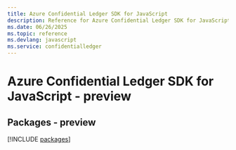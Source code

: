 ```yaml
---
title: Azure Confidential Ledger SDK for JavaScript
description: Reference for Azure Confidential Ledger SDK for JavaScript
ms.date: 06/26/2025
ms.topic: reference
ms.devlang: javascript
ms.service: confidentialledger
---
```

# Azure Confidential Ledger SDK for JavaScript - preview
## Packages - preview
[!INCLUDE [packages](confidential-ledger-index.md)]
